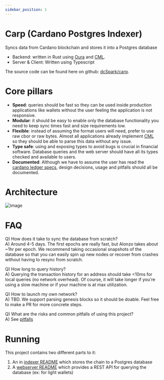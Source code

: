 ```yaml
---
sidebar_position: 1
---
```


# Carp (Cardano Postgres Indexer)

Syncs data from Cardano blockchain and stores it into a Postgres database

- Backend: written in Rust using [Oura](https://github.com/txpipe/oura) and [CML](https://github.com/dcSpark/cardano-multiplatform-lib).
- Server & Client: Written using Typescript

The source code can be found here on github: [dcSpark/carp](https://github.com/dcSpark/carp).

# Core pillars

- **Speed**: queries should be fast so they can be used inside production applications like wallets without the user feeling the application is not responsive.
- **Modular**: it should be easy to enable only the database functionality you need to keep sync times fast and size requirements low.
- **Flexible**: instead of assuming the format users will need, prefer to use raw cbor or raw bytes. Almost all applications already implement [CML](https://github.com/dcSpark/cardano-multiplatform-lib) so they should be able to parse this data without any issue.
- **Type safe**: using and exposing types to avoid bugs is crucial in financial software. Database queries and the web server should have all its types checked and available to users.
- **Documented**: Although we have to assume the user has read the [cardano ledger specs](https://github.com/input-output-hk/cardano-ledger), design decisions, usage and pitfalls should all be documented.

# Architecture

![image](../static/img/diagram.svg)

# FAQ

Q) How does it take to sync the database from scratch?<br />
A) Around 4-5 days. The first epochs are really fast, but Alonzo takes about ~1hr per epoch. We recommend taking occasional snapshots of the database so that you can easily spin up new nodes or recover from crashes without having to resync from scratch.

Q) How long to query history?<br />
A) Querying the transaction history for an address should take <10ms for local queries (no network overhead). Of course, it will take longer if you're using a slow machine or if your machine is at max utilization.

Q) How to launch my own network?<br />
A) TBD. We support parsing genesis blocks so it should be doable. Feel free to make a PR for more concrete steps.

Q) What are the risks and common pitfalls of using this project?<br />
A) See [pitfalls](./pitfalls)

# Running

This project contains two different parts to it:

1. An in [indexer README](./indexer/intro.md) which stores the chain to a Postgres database
2. A [webserver README](./webserver/intro.md) which provides a REST API for querying the database (ex: for light wallets)
